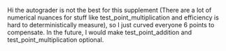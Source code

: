 Hi the autograder is not the best for this supplement (There are a lot of numerical nuances for stuff like test_point_multiplication and efficiency is hard to deterministically measure), so I just curved everyone 6 points to compensate.
In the future, I would make test_point_addition and test_point_multiplication optional.